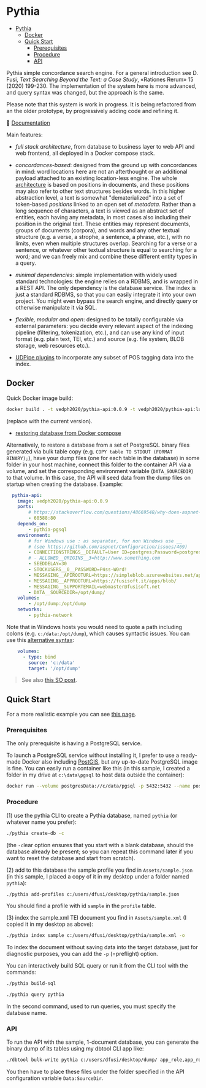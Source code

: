 # Pythia

- [Pythia](#pythia)
  - [Docker](#docker)
  - [Quick Start](#quick-start)
    - [Prerequisites](#prerequisites)
    - [Procedure](#procedure)
    - [API](#api)

Pythia simple concordance search engine. For a general introduction see D. Fusi, _Text Searching Beyond the Text: a Case Study_, «Rationes Rerum» 15 (2020) 199-230. The implementation of the system here is more advanced, and query syntax was changed, but the approach is the same.

Please note that this system is work in progress. It is being refactored from an the older prototype, by progressively adding code and refining it.

📖 [Documentation](./docs/index.md)

Main features:

- _full stack architecture_, from database to business layer to web API and web frontend, all deployed in a Docker compose stack.

- _concordances-based_: designed from the ground up with concordances in mind: word locations here are not an afterthought or an additional payload attached to an existing location-less engine. The whole [architecture](./doc/model.md) is based on positions in documents, and these positions may also refer to other text structures besides words. In this higher abstraction level, a text is somewhat "dematerialized" into a set of token-based _positions_ linked to an open set of _metadata_. Rather than a long sequence of characters, a text is viewed as an abstract set of entities, each having any metadata, in most cases also including their position in the original text. These entities may represent documents, groups of documents (corpora), and words and any other textual structure (e.g. a verse, a strophe, a sentence, a phrase, etc.), with no limits, even when multiple structures overlap. Searching for a verse or a sentence, or whatever other textual structure is equal to searching for a word; and we can freely mix and combine these different entity types in a query.

- _minimal dependencies_: simple implementation with widely used standard technologies: the engine relies on a RDBMS, and is wrapped in a REST API. The only dependency is the database service. The index is just a standard RDBMS, so that you can easily integrate it into your own project. You might even bypass the search engine, and directly query or otherwise manipulate it via SQL.

- _flexible, modular and open_: designed to be totally configurable via external parameters: you decide every relevant aspect of the indexing pipeline (filtering, tokenization, etc.), and can use any kind of input format (e.g. plain text, TEI, etc.) and source (e.g. file system, BLOB storage, web resources etc.).

- [UDPipe plugins](docs/udp.md) to incorporate any subset of POS tagging data into the index.

## Docker

Quick Docker image build:

```bash
docker build . -t vedph2020/pythia-api:0.0.9 -t vedph2020/pythia-api:latest
```

(replace with the current version).

- [restoring database from Docker compose](https://stackoverflow.com/questions/70879120/how-to-restore-postgresql-in-docker-compose)

Alternatively, to restore a database from a set of PostgreSQL binary files generated via bulk table copy (e.g. `COPY table TO STDOUT (FORMAT BINARY);`), have your dump files (one for each table in the database) in some folder in your host machine, connect this folder to the container API via a volume, and set the corresponding environment variable (`DATA_SOURCEDIR`) to that volume. In this case, the API will seed data from the dump files on startup when creating the database. Example:

```yml
  pythia-api:
    image: vedph2020/pythia-api:0.0.9
    ports:
        # https://stackoverflow.com/questions/48669548/why-does-aspnet-core-start-on-port-80-from-within-docker
        - 60588:80
    depends_on:
        - pythia-pgsql
    environment:
        # for Windows use : as separator, for non Windows use __
        # (see https://github.com/aspnet/Configuration/issues/469)
        - CONNECTIONSTRINGS__DEFAULT=User ID=postgres;Password=postgres;Host=pythia-pgsql;Port=5432;Database={0};
        # - ALLOWED__ORIGINS__3=http://www.something.com
        - SEEDDELAY=30
        - STOCKUSERS__0__PASSWORD=P4ss-W0rd!
        - MESSAGING__APIROOTURL=https://simpleblob.azurewebsites.net/api/
        - MESSAGING__APPROOTURL=https://fusisoft.it/apps/blob/
        - MESSAGING__SUPPORTEMAIL=webmaster@fusisoft.net
        - DATA__SOURCEDIR=/opt/dump/
    volumes:
        - /opt/dump:/opt/dump
    networks:
        - pythia-network
```

Note that in Windows hosts you would need to quote a path including colons (e.g. `c:/data:/opt/dump`), which causes syntactic issues. You can use this [alternative syntax](https://www.reddit.com/r/docker/comments/hkx3s0/volume_mount_with_a_colon_in_the_path_with/):

```yml
    volumes:
      - type: bind
        source: 'c:/data'
        target: '/opt/dump'
```

>See also [this SO post](https://stackoverflow.com/questions/46166304/docker-compose-volumes-without-colon).

## Quick Start

For a more realistic example you can see [this page](./doc/example.md).

### Prerequisites

The only prerequisite is having a PostgreSQL service.

To launch a PostgreSQL service without installing it, I prefer to use a ready-made Docker also including [PostGIS](https://postgis.net/install/), but any up-to-date PostgreSQL image is fine. You can easily run a container like this (in this sample, I created a folder in my drive at `c:\data\pgsql` to host data outside the container):

```bash
docker run --volume postgresData://c/data/pgsql -p 5432:5432 --name postgres -e POSTGRES_PASSWORD=postgres -d postgis/postgis:13-master
```

### Procedure

(1) use the pythia CLI to create a Pythia database, named `pythia` (or whatever name you prefer):

```bash
./pythia create-db -c
```

(the `-c`lear option ensures that you start with a blank database, should the database already be present; so you can repeat this command later if you want to reset the database and start from scratch).

(2) add to this database the sample profile you find in `Assets/sample.json` (in this sample, I placed a copy of it in my desktop under a folder named `pythia`):

```bash
./pythia add-profiles c:/users/dfusi/desktop/pythia/sample.json
```

You should find a profile with id `sample` in the `profile` table.

(3) index the sample.xml TEI document you find in `Assets/sample.xml` (I copied it in my desktop as above):

```bash
./pythia index sample c:/users/dfusi/desktop/pythia/sample.xml -o
```

To index the document without saving data into the target database, just for diagnostic purposes, you can add the `-p` (=preflight) option.

You can interactively build SQL query or run it from the CLI tool with the commands:

```bash
./pythia build-sql

./pythia query pythia
```

In the second command, used to run queries, you must specify the database name.

### API

To run the API with the sample, 1-document database, you can generate the binary dump of its tables using my dbtool CLI app like:

```bash
./dbtool bulk-write pythia c:/users/dfusi/desktop/dump/ app_role,app_role_claim,app_user,app_user_claim,app_user_login,app_user_role,app_user_token,profile,document,document_attribute,corpus,document_corpus,structure,structure_attribute,document_structure,token,occurrence,occurrence_attribute,token_occurrence_count
```

You then have to place these files under the folder specified in the API configuration variable `Data:SourceDir`.
